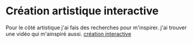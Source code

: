 # Création artistique interactive
Pour le côté artistique j'ai fais des recherches pour m'inspirer. j'ai trouver une vidéo qui m'ainspiré aussi.
[création interactive](https://youtu.be/qpILdWYjV24)
